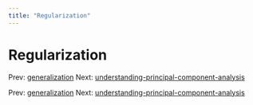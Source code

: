 ```yaml
---
title: "Regularization"
---
```


# Regularization

Prev: [generalization](generalization.md)
Next: [understanding-principal-component-analysis](understanding-principal-component-analysis.md)

Prev: [generalization](generalization.md)
Next: [understanding-principal-component-analysis](understanding-principal-component-analysis.md)
